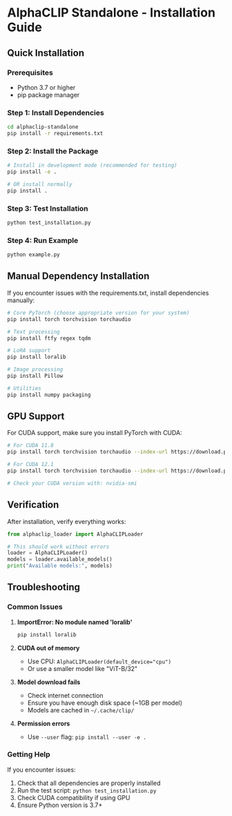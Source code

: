 # AlphaCLIP Standalone - Installation Guide

## Quick Installation

### Prerequisites
- Python 3.7 or higher
- pip package manager

### Step 1: Install Dependencies

```bash
cd alphaclip-standalone
pip install -r requirements.txt
```

### Step 2: Install the Package

```bash
# Install in development mode (recommended for testing)
pip install -e .

# OR install normally
pip install .
```

### Step 3: Test Installation

```bash
python test_installation.py
```

### Step 4: Run Example

```bash
python example.py
```

## Manual Dependency Installation

If you encounter issues with the requirements.txt, install dependencies manually:

```bash
# Core PyTorch (choose appropriate version for your system)
pip install torch torchvision torchaudio

# Text processing
pip install ftfy regex tqdm

# LoRA support
pip install loralib

# Image processing
pip install Pillow

# Utilities
pip install numpy packaging
```

## GPU Support

For CUDA support, make sure you install PyTorch with CUDA:

```bash
# For CUDA 11.8
pip install torch torchvision torchaudio --index-url https://download.pytorch.org/whl/cu118

# For CUDA 12.1
pip install torch torchvision torchaudio --index-url https://download.pytorch.org/whl/cu121

# Check your CUDA version with: nvidia-smi
```

## Verification

After installation, verify everything works:

```python
from alphaclip_loader import AlphaCLIPLoader

# This should work without errors
loader = AlphaCLIPLoader()
models = loader.available_models()
print("Available models:", models)
```

## Troubleshooting

### Common Issues

1. **ImportError: No module named 'loralib'**
   ```bash
   pip install loralib
   ```

2. **CUDA out of memory**
   - Use CPU: `AlphaCLIPLoader(default_device="cpu")`
   - Or use a smaller model like "ViT-B/32"

3. **Model download fails**
   - Check internet connection
   - Ensure you have enough disk space (~1GB per model)
   - Models are cached in `~/.cache/clip/`

4. **Permission errors**
   - Use `--user` flag: `pip install --user -e .`

### Getting Help

If you encounter issues:
1. Check that all dependencies are properly installed
2. Run the test script: `python test_installation.py`
3. Check CUDA compatibility if using GPU
4. Ensure Python version is 3.7+
